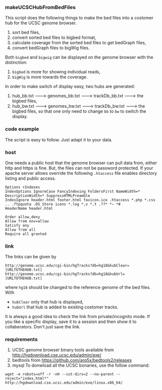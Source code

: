 ### makeUCSCHubFromBedFiles
This script does the following things to make the bed files into a costomer hub for the UCSC genome browser.

1. sort bed files,
2. convert sorted bed files to bigbed format,
3. calculate coverage from the sorted bed files to get bedGraph files,
4. convert bedGraph files to bigWig files.

Both ```bigbed``` and ```bigwig``` can be displayed on the genome browser with the distinction:
1. ```bigbed``` is more for showing individual reads,
2. ```bigWig``` is more towards the coverage.

In order to make switch of display easy, two hubs are generated:
1. hub_bb.txt ---> genomes_bb.txt ---> trackDb_bb.txt ---> the bigbed files,
2. hub_bw.txt ---> genomes_bw.txt ---> trackDb_bw.txt ---> the bigbed files,
so that one only need to change ```bb``` to ```bw``` to switch the display.

### code example
The script is easy to follow. Just adapt it to your data.

### host
One needs a public host that the genome browser can pull data from, either http and https is fine. But, the files can not be password protected. If your apache server allows override the following ```.htaccess``` file enables directory listing and public access.
```
Options +Indexes
IndexOptions IgnoreCase FancyIndexing FoldersFirst NameWidth=* DescriptionWidth=* SuppressHTMLPreamble
IndexIgnore header.html footer.html favicon.ico .htaccess *.php *.css .. .ftpquota .DS_Store icons *.log *,v *,t .??* *~ *#
HeaderName header.html

Order allow,deny
Allow from env=allow
Satisfy any
Allow from all
Require all granted
```

### link
The links can be given by 
```
http://genome.ucsc.edu/cgi-bin/hgTracks?db=hg18&hubClear=[URLTOTHEHUB.txt]
http://genome.ucsc.edu/cgi-bin/hgTracks?db=hg18&hubUrl=[URLTOTHEHUB.txt]
```
where ```hg18``` should be changed to the reference genome of the bed files. With
- ```hubClear``` only that hub is displayed,
- ```hubUrl``` that hub is added to existing costomer tracks.  

It is always a good idea to check the link from private/incognito mode. If you like a specific display, save it to a session and then show it to collaberators. Don't just save the link. 

### requirements
1. UCSC genome browser binary tools available from http://hgdownload.cse.ucsc.edu/admin/exe/
2. bedtools from https://github.com/arq5x/bedtools2/releases
3. mysql
To donwload all the UCSC bonaries, use the follow command:
```
wget -e robots=off -r -nH --cut-dirs=2 --no-parent --reject="index.html*" http://hgdownload.cse.ucsc.edu/admin/exe/linux.x86_64/
```


